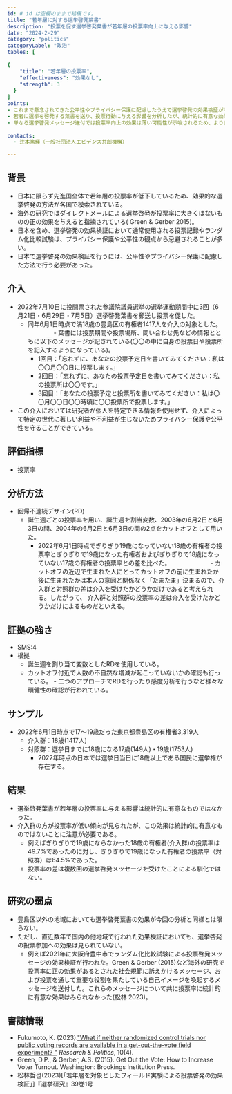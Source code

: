 ```yaml
---
id: # id は空欄のままで結構です。
title: "若年層に対する選挙啓発葉書"
description: "投票を促す選挙啓発葉書が若年層の投票率向上に与える影響" 
date: "2024-2-29"
category: "politics" 
categoryLabel: "政治" 
tables: [
 
{
    "title": "若年層の投票率", 
    "effectiveness": "効果なし",
    "strength": 3
  }
]
points:
- これまで懸念されてきた公平性やプライバシー保護に配慮したうえで選挙啓発の効果検証が可能である。
- 若者に選挙を啓発する葉書を送り、投票行動に与える影響を分析したが、統計的に有意な効果は見られなかった。
- 単なる選挙啓発メッセージ送付では投票率向上の効果は薄い可能性が示唆されるため、より良い選挙啓発の在り方を模索する必要がある。
    
contacts:
  - 辻本篤輝（一般社団法人エビデンス共創機構）

---
```


## 背景 
- 日本に限らず先進国全体で若年層の投票率が低下しているため、効果的な選挙啓発の方法が各国で模索されている。
- 海外の研究ではダイレクトメールによる選挙啓発が投票率に大きくはないものの正の効果を与えると指摘されている( Green & Gerber 2015)。
- 日本を含め、選挙啓発の効果検証において通常使用される投票記録やランダム化比較試験は、プライバシー保護や公平性の観点から忌避されることが多い。
- 日本で選挙啓発の効果検証を行うには、公平性やプライバシー保護に配慮した方法で行う必要があった。

## 介入 

- 2022年7月10日に投開票された参議院議員選挙の選挙運動期間中に3回（6月21日・6月29日・7月5日）選挙啓発葉書を郵送し投票を促した。　　　　<!-- A1.3 Treatments -->
	- 同年6月1日時点で満18歳の豊島区の有権者1417人を介入の対象とした。
　　　　	- 葉書には投票期間や投票場所、問い合わせ先などの情報とともに以下のメッセージが記されている(〇〇の中に自身の投票日や投票所を記入するようになっている)。
		- 1回目：「忘れずに、あなたの投票予定日を書いてみてください：私は〇〇月〇〇日に投票します。」
		- 2回目：「忘れずに、あなたの投票予定日を書いてみてください：私の投票所は〇〇です。」
		- 3回目：「あなたの投票予定と投票所を書いてみてください：私は〇〇月〇〇日〇〇時頃に〇〇投票所で投票します。」
- この介入においては研究者が個人を特定できる情報を使用せず、介入によって特定の世代に著しい利益や不利益が生じないためプライバシー保護や公平性を守ることができている。

## 評価指標
- 投票率

## 分析方法
- 回帰不連続デザイン(RD)
	- 誕生週ごとの投票率を用い、誕生週を割当変数、2003年の6月2日と6月3日の間、2004年の6月2日と6月3日の間の2点をカットオフとして用いた。
		- 2022年6月1日時点でぎりぎり19歳になっていない18歳の有権者の投票率とぎりぎりで19歳になった有権者およびぎりぎりで18歳になっていない17歳の有権者の投票率との差を比べた。
　　　　　　 - カットオフの近辺で生まれた人にとってカットオフの前に生まれたか後に生まれたかは本人の意図と関係なく「たまたま」決まるので、介入群と対照群の差は介入を受けたかどうかだけであると考えられる。したがって、 介入群と対照群の投票率の差は介入を受けたかどうかだけによるものだといえる。

 

## 証拠の強さ
- SMS:4
- 根拠 
	- 誕生週を割り当て変数としたRDを使用している。
	- カットオフ付近で人数の不自然な増減が起こっていないかの確認も行っている。
           - 二つのアプローチでRDを行ったり感度分析を行うなど様々な頑健性の確認が行われている。　<!-- A2.1 -->

## サンプル
- 2022年6月1日時点で17～19歳だった東京都豊島区の有権者3,319人
	- 介入群：18歳(1417人)
	- 対照群：選挙日までに18歳になる17歳(149人)・19歳(1753人)
		- 2022年時点の日本では選挙日当日に18歳以上である国民に選挙権が存在する。

## 結果
- 選挙啓発葉書が若年層の投票率に与える影響は統計的に有意なものではなかった。
- 介入群の方が投票率が低い傾向が見られたが、この効果は統計的に有意なものではないことに注意が必要である。
	- 例えばぎりぎりで19歳にならなかった18歳の有権者(介入群)の投票率は49.7%であったのに対し、ぎりぎりで19歳になった有権者の投票率（対照群）は64.5%であった。
	- 投票率の差は複数回の選挙啓発メッセージを受けたことによる馴化ではない。

	
## 研究の弱点
- 豊島区以外の地域においても選挙啓発葉書の効果が今回の分析と同様とは限らない。
- ただし、直近数年で国内の他地域で行われた効果検証においても、選挙啓発の投票参加への効果は見られていない。
	- 例えば2021年に大阪府豊中市でランダム化比較試験による投票啓発メッセージの効果検証が行われた。Green & Gerber (2015)など海外の研究で投票率に正の効果があるとされた社会規範に訴えかけるメッセージ、および投票を通して重要な役割を果たしている自己イメージを喚起するメッセージを送付した。これらのメッセージについて共に投票率に統計的に有意な効果はみられなかった(松林 2023)。



## 書誌情報
- Fukumoto, K. (2023).["What if neither randomized control trials nor public voting records are available in a get-out-the-vote field experiment? "](https://doi.org/10.1177/20531680231220209) *Research & Politics*, 10(4).
- Green, D.P., & Gerber, A.S. (2015). Get Out the Vote: How to Increase Voter Turnout. Washington: Brookings Institution Press.
- 松林哲也(2023)[「若年層を対象としたフィールド実験による投票啓発の効果検証」]『選挙研究』39巻1号

